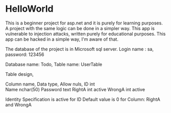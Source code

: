 # HelloWorld
This is a beginner project for asp.net and it is purely for learning purposes.
A project with the same logic can be done in a simpler way.
This app is vulnerable to injection attacks, written purely for educational purposes.
This app can be hacked in a simple way, I'm aware of that.

The database of the project is in Microsoft sql server.
Login name : sa, 
password: 123456

Database name: Todo, 
Table name: UserTable

Table design, 

Column name,      Data type,       Allow nuls,
ID               int             
Name             nchar(50)
Password         text
RightA           int             active
WrongA           int             active

Identity Specification is active for ID
Default value is 0 for Column: RightA and WrongA

